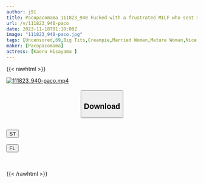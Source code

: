 ```yaml
---
author: j91
title: Pacopacomama 111823_940 Fucked with a frustrated MILF who sent me DM! Kaoru Hisayama
url: /v/111823_940-paco
date: 2023-11-18T01:10:00Z
image: "111823_940-paco.jpg"
tags: [Uncensored,69,Big Tits,Creampie,Married Woman,Mature Woman,Nice Ass,Shaved,Slender,Squirting ]
maker: [Pacopacomama]
actress: [Kaoru Hisayama ]
---
```



{{< rawhtml >}}

<div class="video" data-videoid="x1bV0a1GwWUkMRO">
    <a href="javascript:;">
        <img src="/v/111823_940-paco/111823_940-paco.jpg" width="WIDTH" height="HEIGHT" alt="111823_940-paco.mp4" loading="lazy">
    </a>
</div>

<script type="text/javascript" src="https://j91.asia/asset/on-demand-st.js"></script>

<br>
  <link rel="stylesheet" href="https://j91.asia/asset/bs5.css">
  
  <center>
  <button class="btn btn-primary" type="button" data-bs-toggle="collapse" data-bs-target=".multi-collapse" aria-expanded="false" aria-controls="multiCollapseExample1 multiCollapseExample2"><h2>Download</h2></button></center>
</p>
<div class="row">
  <div class="col">
    <div class="collapse multi-collapse" id="multiCollapseExample1">
      <div class="card card-body">
	      	      <br>
<div class="buttons">  
<a href="https://streamtape.to/v/x1bV0a1GwWUkMRO" target="_blank"><button class="btn-hover color-3"><i class="fa fa-download"></i> ST</button></a></div>
    </div>
  </div>
</div>
  <div class="col">
    <div class="collapse multi-collapse" id="multiCollapseExample2">
      <div class="card card-body">
	      <br>
<div class="buttons">
    <a href="https://filelions.site/f/jrrnplfbv72t" target="_blank"><button class="btn-hover color-9"><i class="fa fa-download"></i> FL</button></a></div>
<br><br>
      </div>
    </div>
  </div>
</div>

{{< /rawhtml >}}